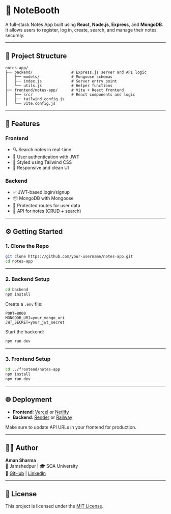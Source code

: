 # 📝 NoteBooth

A full-stack Notes App built using **React**, **Node.js**, **Express**, and **MongoDB**. It allows users to register, log in, create, search, and manage their notes securely.

---

## 📁 Project Structure

```
notes-app/
├── backend/                 # Express.js server and API logic
│   ├── models/              # Mongoose schemas
│   ├── index.js             # Server entry point
│   └── utils.js             # Helper functions
├── frontend/notes-app/      # Vite + React frontend
│   ├── src/                 # React components and logic
│   ├── tailwind.config.js
│   └── vite.config.js
```

---

## 🚀 Features

### Frontend
- 🔍 Search notes in real-time
- 👤 User authentication with JWT
- 🎨 Styled using Tailwind CSS
- 📱 Responsive and clean UI

### Backend
- ✅ JWT-based login/signup
- 📦 MongoDB with Mongoose
- 🔐 Protected routes for user data
- 🧠 API for notes (CRUD + search)

---

## ⚙️ Getting Started

### 1. Clone the Repo

```bash
git clone https://github.com/your-username/notes-app.git
cd notes-app
```

---

### 2. Backend Setup

```bash
cd backend
npm install
```

Create a `.env` file:

```env
PORT=8000
MONGODB_URI=your_mongo_uri
JWT_SECRET=your_jwt_secret
```

Start the backend:

```bash
npm run dev
```

---

### 3. Frontend Setup

```bash
cd ../frontend/notes-app
npm install
npm run dev
```

---

## 🌐 Deployment

- **Frontend**: [Vercel](https://vercel.com) or [Netlify](https://netlify.com)
- **Backend**: [Render](https://render.com) or [Railway](https://railway.app)

Make sure to update API URLs in your frontend for production.

---

## 🙋‍♂️ Author

**Aman Sharma**  
📍 Jamshedpur | 🎓 SOA University  
🔗 [GitHub](https://github.com/amann-sharma) | [LinkedIn](https://linkedin.com/in/amann-sharma)

---

## 📄 License

This project is licensed under the [MIT License](LICENSE).
